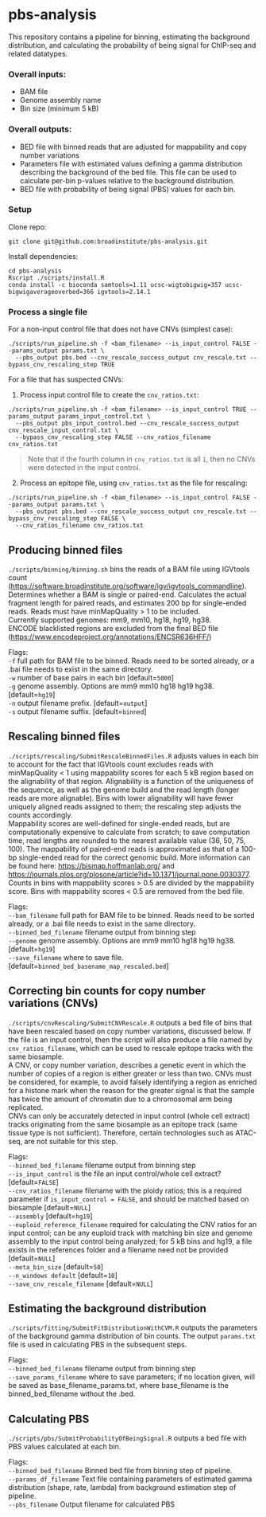 # pbs-analysis
This repository contains a pipeline for binning, estimating the background distribution, and calculating the probability of being signal for ChIP-seq and related datatypes.  

### Overall inputs:
- BAM file
- Genome assembly name
- Bin size (minimum 5 kB)

### Overall outputs:
- BED file with binned reads that are adjusted for mappability and copy number variations
- Parameters file with estimated values defining a gamma distribution describing the background of the bed file.  This file can be used to calculate per-bin p-values relative to the background distribution.
- BED file with probability of being signal (PBS) values for each bin.

### Setup
Clone repo:
```
git clone git@github.com:broadinstitute/pbs-analysis.git
```

Install dependencies:
```
cd pbs-analysis
Rscript ./scripts/install.R
conda install -c bioconda samtools=1.11 ucsc-wigtobigwig=357 ucsc-bigwigaverageoverbed=366 igvtools=2.14.1
```

### Process a single file
For a non-input control file that does not have CNVs (simplest case):
```
./scripts/run_pipeline.sh -f <bam_filename> --is_input_control FALSE --params_output params.txt \
  --pbs_output pbs.bed --cnv_rescale_success_output cnv_rescale.txt --bypass_cnv_rescaling_step TRUE
```

For a file that has suspected CNVs:
1. Process input control file to create the `cnv_ratios.txt`:
```
./scripts/run_pipeline.sh -f <bam_filename> --is_input_control TRUE --params_output params_input_control.txt \
  --pbs_output pbs_input_control.bed --cnv_rescale_success_output cnv_rescale_input_control.txt \
  --bypass_cnv_rescaling_step FALSE --cnv_ratios_filename cnv_ratios.txt
```

>Note that if the fourth column in `cnv_ratios.txt` is all `1`, then no CNVs were detected in the input control.

2. Process an epitope file, using `cnv_ratios.txt` as the file for rescaling:
```
./scripts/run_pipeline.sh -f <bam_filename> --is_input_control FALSE --params_output params.txt \
  --pbs_output pbs.bed --cnv_rescale_success_output cnv_rescale.txt --bypass_cnv_rescaling_step FALSE \
  --cnv_ratios_filename cnv_ratios.txt
```


## Producing binned files
`./scripts/binning/binning.sh` bins the reads of a BAM file using IGVtools count (https://software.broadinstitute.org/software/igv/igvtools_commandline). 
Determines whether a BAM is single or paired-end.  Calculates the actual fragment length for paired reads, and estimates 200 bp for single-ended reads.  Reads must have minMapQuality > 1 to be included.\
Currently supported genomes: mm9, mm10, hg18, hg19, hg38.\
ENCODE blacklisted regions are excluded from the final BED file (https://www.encodeproject.org/annotations/ENCSR636HFF/)

Flags:\
`-f` full path for BAM file to be binned. Reads need to be sorted already, or a .bai file needs to exist in the same directory.\
`-w` number of base pairs in each bin [default=`5000`]\
`-g` genome assembly. Options are mm9 mm10 hg18 hg19 hg38. [default=`hg19`]\
`-n` output filename prefix. [default=`output`]\
`-s` output filename suffix. [default=`binned`]

## Rescaling binned files
`./scripts/rescaling/SubmitRescaleBinnedFiles.R` adjusts values in each bin to account for the fact that IGVtools count excludes reads with minMapQuality < 1 using mappability scores for each 5 kB region based on the alignability of that region.  Alignability is a function of the uniqueness of the sequence, as well as the genome build and the read length (longer reads are more alignable).  Bins with lower alignability will have fewer uniquely aligned reads assigned to them; the rescaling step adjusts the counts accordingly.\
Mappability scores are well-defined for single-ended reads, but are computationally expensive to calculate from scratch; to save computation time, read lengths are rounded to the nearest available value (36, 50, 75, 100).  The mappability of paired-end reads is approximated as that of a 100-bp single-ended read for the correct genomic build.  More information can be found here: https://bismap.hoffmanlab.org/ and https://journals.plos.org/plosone/article?id=10.1371/journal.pone.0030377.
Counts in bins with mappability scores > 0.5 are divided by the mappability score.  Bins with mappability scores < 0.5 are removed from the bed file.

Flags:\
`--bam_filename` full path for BAM file to be binned. Reads need to be sorted already, or a .bai file needs to exist in the same directory.\
`--binned_bed_filename` filename output from binning step\
`--genome` genome assembly. Options are mm9 mm10 hg18 hg19 hg38. [default=`hg19`]\
`--save_filename` where to save file. [default=`binned_bed_basename_map_rescaled.bed`]

## Correcting bin counts for copy number variations (CNVs)
`./scripts/cnvRescaling/SubmitCNVRescale.R` outputs a bed file of bins that have been rescaled based on copy number variations, discussed below.  If the file is an input control, then the script will also produce a file named by `cnv_ratios_filename`, which can be used to rescale epitope tracks with the same biosample.\
A CNV, or copy number variation, describes a genetic event in which the number of copies of a region is either greater or less than two.  CNVs must be considered, for example, to avoid falsely identifying a region as enriched for a histone mark when the reason for the greater signal is that the sample has twice the amount of chromatin due to a chromosomal arm being replicated.\
CNVs can only be accurately detected in input control (whole cell extract) tracks originating from the same biosample as an epitope track (same tissue type is not sufficient).  Therefore, certain technologies such as ATAC-seq, are not suitable for this step.

Flags:\
`--binned_bed_filename` filename output from binning step\
`--is_input_control` is the file an input control/whole cell extract? [default=`FALSE`]\
`--cnv_ratios_filename` filename with the ploidy ratios; this is a required parameter if `is_input_control = FALSE`, and should be matched based on biosample [default=`NULL`]\
`--assembly` [default=`hg19`]\
`--euploid_reference_filename` required for calculating the CNV ratios for an input control; can be any euploid track with matching bin size and genome assembly to the input control being analyzed; for 5 kB bins and hg19, a file exists in the references folder and a filename need not be provided [default=`NULL`]\
`--meta_bin_size` [default=`50`]\
`--n_windows default` [default=`10`]\
`--save_cnv_rescale_filename` [default=`NULL`]

## Estimating the background distribution
`./scripts/fitting/SubmitFitDistributionWithCVM.R` outputs the parameters of the background gamma distribution of bin counts.  The output `params.txt` file is used in calculating PBS in the subsequent steps.  

Flags:\
`--binned_bed_filename` filename output from binning step\
`--save_params_filename` where to save parameters; if no location given, will be saved as base_filename_params.txt, where base_filename is the binned_bed_filename without the .bed.

## Calculating PBS
`./scripts/pbs/SubmitProbabilityOfBeingSignal.R` outputs a bed file with PBS values calculated at each bin.

Flags:\
`--binned_bed_filename` Binned bed file from binning step of pipeline.\
`--params_df_filename` Text file containing parameters of estimated gamma distribution (shape, rate, lambda) from background estimation step of pipeline.\
`--pbs_filename` Output filename for calculated PBS

